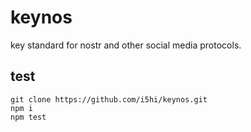 # keynos

key standard for nostr and other social media protocols.

## test

```
git clone https://github.com/i5hi/keynos.git
npm i
npm test
```

